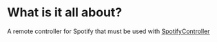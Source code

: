 # What is it all about?
A remote controller for Spotify that must be used with [SpotifyController](https://github.com/WasserX/SpotifyController)
